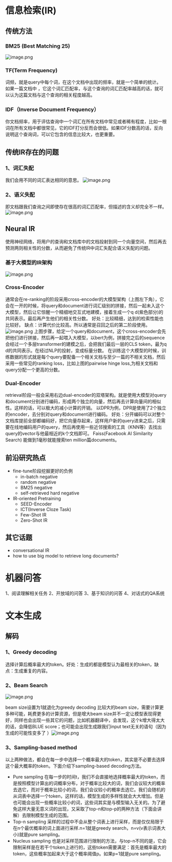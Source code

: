 # 信息检索(IR)
## 传统方法
### BM25 (Best Matching 25)
![image.png](https://gitee.com/hxc8/images10/raw/master/img/202408051408703.png)
### TF(Term Frequency)
词频，就是query中每个词，在这个文档中出现的频率，就是一个简单的统计。
如果一篇文档中 ，它这个词汇匹配率，与这个查询的词汇匹配率越高的话，就可以认为这篇文档与这个查询的相关程度越高。

### IDF（Inverse Document Frequency）
你文档频率，用于评估查询中一个词汇在所有文档中常见或者稀有程度，比如一根词在所有文档中都很常见，它的IDF打分反而会很低。如果IDF分数高的话，反向说明这个查询词，可以它包含的信息比较大，也更重要。
## 传统IR存在的问题
### 1、词汇失配
我们会用不同的词汇表达相同的意思。
![image.png](https://gitee.com/hxc8/images10/raw/master/img/202408051421713.png)

### 2、语义失配
即文档跟我们查询之间即使存在很高的词汇匹配率，但描述的含义却完全不一样。
![image.png](https://gitee.com/hxc8/images10/raw/master/img/202408051421330.png)
## Neural IR
使用神经网络，将用户的查询和文档库中的文档投射到同一个向量空间，然后再去预测两则相关性的分数，从而避免了传统IR中词汇失配合语义失配的问题。

### 基于大模型的IR架构
![image.png](https://gitee.com/hxc8/images10/raw/master/img/202408051431109.png)
### Cross-Encoder
通常会在re-ranking的阶段采用cross-encoder的大模型架构（上图左下角），它会在一开的时候，将query和document进行词汇级别的拼接，然后一起未入这个大模型，然后让它惊醒一个精细地交互式地建模，接着生成一个q d(紫色部分)的共同表示。最后再产生他们的相关性分数。
好处：比较精细，达到的检索性能也比较好。
缺点：计算代价比较高。所以通常是召回之后的第二阶段使用。
![image.png](https://gitee.com/hxc8/images10/raw/master/img/202408051440870.png)
上图步骤，给定一个query和document，这个cross-encoder会先把他们进行拼接，然后再一起喂入大模型，以bert为例，拼接完之后的sequence会经过一个多层transformer的建模之后，会把我们最后一层的CLS token，最为q d的共同表示。在经过NLP的投射，变成标量分数。
在训练这个大模型的时候，训练数据的形式就是每个query要配备一个相关文档与至少一篇的不相关文档，然后采用一些常见的ranking loss，比如上图的pairwise hinge loss,为相关文档和query分配一个更高的分数。 
### Dual-Encoder
retrieval阶段一般会采用右边dual-encoder的双塔架构。就是使用大模型对query和document分别进行编码，形成两个独立的向量，然后再去计算向量间的相似性。这样的话，可以极大的减小计算的开销。
以DPR为例，DPR是使用了2个独立的encoder，去分别对query和document进行编码。
好处：分开编码可以对整个文档库提前全部都编码好，把它向量存起来，这样用户新的query进来之后，只需要在线地编码用户的query，然后再使用一些近邻搜索的工具（KNN等）去找出query的vector与他最相近的k个文档即可。
Faiss(Facebook AI Similarity Search) 能做到1毫秒就能搜索ten million篇documents。

## 前沿研究热点
- fine-tune阶段挖掘更好的负例
    - in-batch negative
    - random negative
    - BM25 negative
    - self-retrieved hard negative
- IR-oriented Pretraining
    - SEED-Encoder
    - ICT(Inverse Cloze Task)
    - Few-Shot IR
    - Zero-Shot IR
## 其它话题
- conversational IR
- how to use big model to retrieve long documents?


# 机器问答
1、阅读理解相关任务
2、开放域的问答 
3、基于知识的问答
4、对话式的QA系统

# 文本生成
## 解码
### 1、Greedy decoding
选择计算后概率最大的token。好处：生成的都是模型认为最相关的token，缺点：生成重复的内容。

### 2、Beam Search
![image.png](https://gitee.com/hxc8/images10/raw/master/img/202408051558797.png)

beam size设置为1就退化为greedy decoding
比较大的beam size，需要计算更多种可能，耗费更多的计算资源，但是增大beam size并不一定让模型表现得更好，同样也会出现一些其它的问题，比如机器翻译中，会发现，这个k增大得太大的话，会降低BLUE score；也可能会出现生成跟我们input text无关的语句（因为生成的可能性变多了  ）![image.png](https://gitee.com/hxc8/images10/raw/master/img/202408051604700.png)

### 3、Sampling-based method
以上两种做法，都会在每一步中选择一个概率最大的token，其实是不必要去选择这个最大概率的token。下面介绍下sampling-based decoding方法。
- Pure sampling
  在每一步的时间t，我们不会直接地选择概率最大的token，而是按照模型计算出的词概率分布，对于概率比较大的词，我们会议较大的概率去选它，而对于概率比较小的词，我们会议较小的概率去选它。我们会随机的从词表中选择一个token，这样的话，模型生成的多样性就会大大增加。但是也可能会出现一些概率比较小的词，这些词其实是与模型输入无关的。为了避免这样大量无意义词的出现，又采取了top-n和top-p的两种方法（下面会讲解）去限制模型生成的范围。
- Top-n sampling
  采样的过程中不会从整个词表上进行采样，而是仅仅局限于在n个最优概率的词上面进行采样.n=1就是greedy search，n=v(v表示词表大小)就是pure sampling。
- Nucleus sampling
  也是对采样范围进行限制的方法，与top-n不同的是，它会限制采样是在若干个token上进行的，这些token需要满足：首先是概率最大的token，这些概率加起来大于这个概率阈值p。如果p=1就是pure sampling。